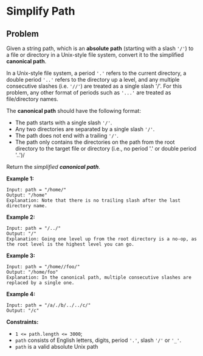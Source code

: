 # Simplify Path
## Problem
Given a string path, which is an **absolute path** (starting with a slash `'/'`) to a file or directory in a Unix-style file system, convert it to the simplified **canonical path**.

In a Unix-style file system, a period `'.'` refers to the current directory, a double period `'..'` refers to the directory up a level, and any multiple consecutive slashes (i.e. `'//'`) are treated as a single slash '/'. For this problem, any other format of periods such as `'...'` are treated as file/directory names.

The **canonical path** should have the following format:
- The path starts with a single slash `'/'`.
- Any two directories are separated by a single slash `'/'`.
- The path does not end with a trailing `'/'`.
- The path only contains the directories on the path from the root directory to the target file or directory (i.e., no period '.' or double period '..')/

Return the *simplified **canonical path***.

**Example 1:**
```
Input: path = "/home/"
Output: "/home"
Explanation: Note that there is no trailing slash after the last directory name.
```

**Example 2:**
```
Input: path = "/../"
Output: "/"
Explanation: Going one level up from the root directory is a no-op, as the root level is the highest level you can go.
```

**Example 3:**
```
Input: path = "/home//foo/"
Output: "/home/foo"
Explanation: In the canonical path, multiple consecutive slashes are replaced by a single one.
```

**Example 4:**
```
Input: path = "/a/./b/../../c/"
Output: "/c"
```

**Constraints:**
- `1 <= path.length <= 3000`;
- `path` consists of English letters, digits, period `'.'`, slash `'/'` or `'_'`.
- `path` is a valid absolute Unix path